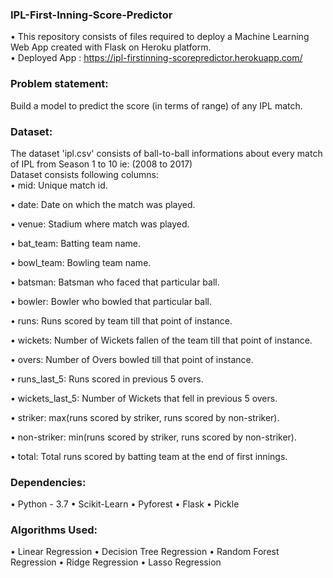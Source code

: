 ### IPL-First-Inning-Score-Predictor
• This repository consists of files required to deploy a Machine Learning Web App created with Flask on Heroku platform.<br>
• Deployed App :   https://ipl-firstinning-scorepredictor.herokuapp.com/<br>
### Problem statement:

Build a model to predict the score (in terms of range) of any IPL match.<br>
### Dataset:

The dataset 'ipl.csv' consists of ball-to-ball informations about every match of IPL from Season 1 to 10 ie: (2008 to 2017)<br>
Dataset consists following columns:<br>
• mid: Unique match id.

• date: Date on which the match was played.

• venue: Stadium where match was played.

• bat_team: Batting team name.

• bowl_team: Bowling team name.

• batsman: Batsman who faced that particular ball.

• bowler: Bowler who bowled that particular ball.

• runs: Runs scored by team till that point of instance.

• wickets: Number of Wickets fallen of the team till that point of instance.

• overs: Number of Overs bowled till that point of instance.

• runs_last_5: Runs scored in previous 5 overs.

• wickets_last_5: Number of Wickets that fell in previous 5 overs.

• striker: max(runs scored by striker, runs scored by non-striker).

• non-striker: min(runs scored by striker, runs scored by non-striker).

• total: Total runs scored by batting team at the end of first innings.

### Dependencies:<br>

• Python - 3.7
• Scikit-Learn
• Pyforest
• Flask
• Pickle

### Algorithms Used:<br>

• Linear Regression
• Decision Tree Regression
• Random Forest Regression
• Ridge Regression
• Lasso Regression


